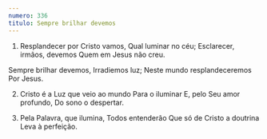 ```yaml
---
numero: 336
titulo: Sempre brilhar devemos
---
```

1. Resplandecer por Cristo vamos,
Qual luminar no céu;
Esclarecer, irmãos, devemos
Quem em Jesus não creu.

Sempre brilhar devemos,
Irradiemos luz;
Neste mundo resplandeceremos
Por Jesus.

2. Cristo é a Luz que veio ao mundo
Para o iluminar
E, pelo Seu amor profundo,
Do sono o despertar.

3. Pela Palavra, que ilumina,
Todos entenderão
Que só de Cristo a doutrina
Leva à perfeição.
